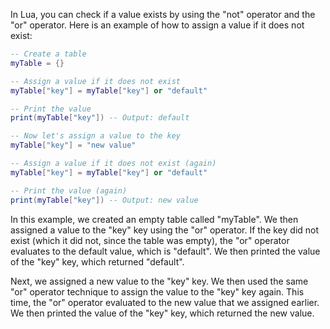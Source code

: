 In Lua, you can check if a value exists by using the "not" operator and the "or" operator. Here is an example of how to assign a value if it does not exist:

```lua
-- Create a table
myTable = {}

-- Assign a value if it does not exist
myTable["key"] = myTable["key"] or "default"

-- Print the value
print(myTable["key"]) -- Output: default

-- Now let's assign a value to the key
myTable["key"] = "new value"

-- Assign a value if it does not exist (again)
myTable["key"] = myTable["key"] or "default"

-- Print the value (again)
print(myTable["key"]) -- Output: new value
```

In this example, we created an empty table called "myTable". We then assigned a value to the "key" key using the "or" operator. If the key did not exist (which it did not, since the table was empty), the "or" operator evaluates to the default value, which is "default". We then printed the value of the "key" key, which returned "default".

Next, we assigned a new value to the "key" key. We then used the same "or" operator technique to assign the value to the "key" key again. This time, the "or" operator evaluated to the new value that we assigned earlier. We then printed the value of the "key" key, which returned the new value.
